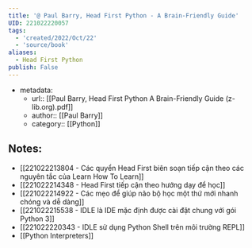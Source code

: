 ```yaml
---
title: '@ Paul Barry, Head First Python - A Brain-Friendly Guide'
UID: 221022220057
tags:
  - 'created/2022/Oct/22'
  - 'source/book'
aliases:
  - Head First Python
publish: False
---
```

- metadata:
	- url:: [[Paul Barry, Head First Python  A Brain-Friendly Guide (z-lib.org).pdf]]
	- author:: [[Paul Barry]]
	- category:: [[Python]]

## Notes:
- [[221022213804 - Các quyển Head First biên soạn tiếp cận theo các nguyên tắc của Learn How To Learn]]
- [[221022214348 - Head First tiếp cận theo hướng dạy để học]]
- [[221022214922 - Các mẹo để giúp não bộ học một thứ mới nhanh chóng và dễ dàng]]
- [[221022215538 - IDLE là IDE mặc định được cài đặt chung với gói Python 3]]
- [[221022220343 - IDLE sử dụng Python Shell trên môi trường REPL]]
- [[Python Interpreters]]


